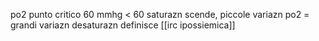 po2
punto critico 60 mmhg
	< 60 saturazn scende, piccole variazn po2 = grandi variazn desaturazn
	definisce [[irc ipossiemica]]